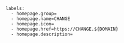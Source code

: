     labels:
      - homepage.group=
      - homepage.name=CHANGE
      - homepage.icon=
      - homepage.href=https://CHANGE.${DOMAIN}
      - homepage.description=



